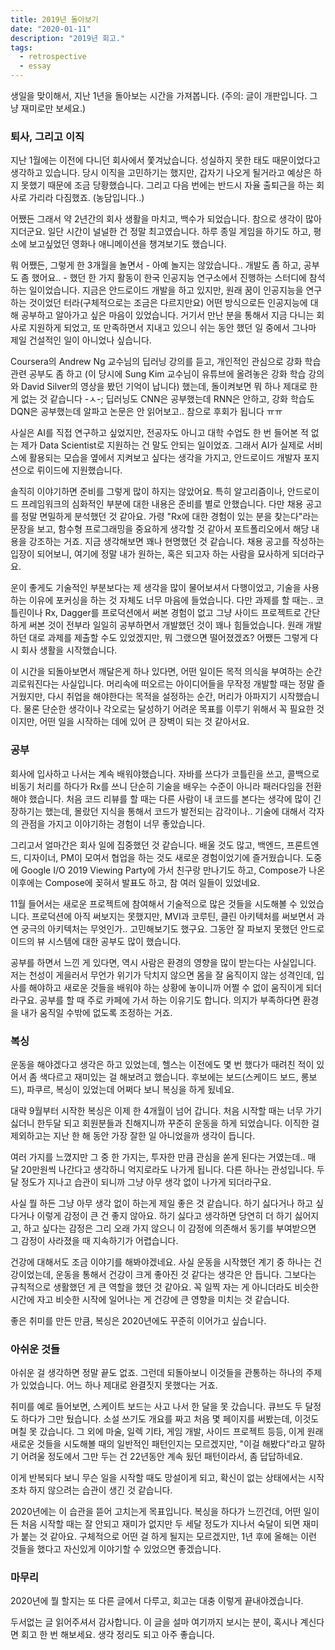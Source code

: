 ```yaml
---
title: 2019년 돌아보기
date: "2020-01-11"
description: "2019년 회고."
tags:
  - retrospective
  - essay
---
```


생일을 맞이해서, 지난 1년을 돌아보는 시간을 가져봅니다. (주의: 글이 개판입니다. 그냥 재미로만 보세요.)

### 퇴사, 그리고 이직

지난 1월에는 이전에 다니던 회사에서 쫓겨났습니다. 성실하지 못한 태도 때문이었다고 생각하고 있습니다. 당시 이직을 고민하기는 했지만, 갑자기 나오게 될거라고 예상은 하지 못했기 때문에 조금 당황했습니다. 그리고 다음 번에는 반드시 자율 출퇴근을 하는 회사로 가리라 다짐했죠. (농담입니다..)

어쨌든 그래서 약 2년간의 회사 생활을 마치고, 백수가 되었습니다. 참으로 생각이 많아지더군요. 일단 시간이 널널한 건 정말 최고였습니다. 하루 종일 게임을 하기도 하고, 평소에 보고싶었던 영화나 애니메이션을 챙겨보기도 했습니다.

뭐 어쨌든, 그렇게 한 3개월을 놀면서 - 아예 놀지는 않았습니다.. 개발도 좀 하고, 공부도 좀 했어요.. - 했던 한 가지 활동이 한국 인공지능 연구소에서 진행하는 스터디에 참석하는 일이었습니다. 지금은 안드로이드 개발을 하고 있지만, 원래 꿈이 인공지능을 연구하는 것이었던 터라(구체적으로는 조금은 다르지만요) 어떤 방식으로든 인공지능에 대해 공부하고 알아가고 싶은 마음이 있었습니다. 거기서 만난 분을 통해서 지금 다니는 회사로 지원하게 되었고, 또 만족하면서 지내고 있으니 쉬는 동안 했던 일 중에서 그나마 제일 건설적인 일이 아니었나 싶습니다.

Coursera의 Andrew Ng 교수님의 딥러닝 강의를 듣고, 개인적인 관심으로 강화 학습 관련 공부도 좀 하고 (이 당시에 Sung Kim 교수님이 유튜브에 올려놓은 강화 학습 강의와 David Silver의 영상을 봤던 기억이 납니다) 했는데, 돌이켜보면 뭐 하나 제대로 한 게 없는 것 같습니다 -ㅅ-; 딥러닝도 CNN은 공부했는데 RNN은 안하고, 강화 학습도 DQN은 공부했는데 알파고 논문은 안 읽어보고.. 참으로 후회가 됩니다 ㅠㅠ

사실은 AI를 직접 연구하고 싶었지만, 전공자도 아니고 대학 수업도 한 번 들어본 적 없는 제가 Data Scientist로 지원하는 건 말도 안되는 일이었죠. 그래서 AI가 실제로 서비스에 활용되는 모습을 옆에서 지켜보고 싶다는 생각을 가지고, 안드로이드 개발자 포지션으로 뤼이드에 지원했습니다.

솔직히 이야기하면 준비를 그렇게 많이 하지는 않았어요. 특히 알고리즘이나, 안드로이드 프레임워크의 심화적인 부분에 대한 내용은 준비를 별로 안했습니다. 다만 채용 공고를 정말 면밀하게 분석했던 것 같아요. 가령 "Rx에 대한 경험이 있는 분을 찾는다"라는 문장을 보고, 함수형 프로그래밍을 중요하게 생각할 것 같아서 포트폴리오에서 해당 내용을 강조하는 거죠. 지금 생각해보면 꽤나 현명했던 것 같습니다. 채용 공고를 작성하는 입장이 되어보니, 여기에 정말 내가 원하는, 혹은 되고자 하는 사람을 묘사하게 되더라구요.

운이 좋게도 기술적인 부분보다는 제 생각을 많이 물어보셔서 다행이었고, 기술을 사용하는 이유에 포커싱을 하는 것 자체도 너무 마음에 들었습니다. 다만 과제를 할 때는.. 코틀린이나 Rx, Dagger를 프로덕션에서 써본 경험이 없고 그냥 사이드 프로젝트로 간단하게 써본 것이 전부라 일일히 공부하면서 개발했던 것이 꽤나 힘들었습니다. 원래 개발하던 대로 과제를 제출할 수도 있었겠지만, 뭐 그랬으면 떨어졌겠죠? 어쨌든 그렇게 다시 회사 생활을 시작했습니다.

이 시간을 되돌아보면서 깨달은게 하나 있다면, 어떤 일이든 목적 의식을 부여하는 순간 괴로워진다는 사실입니다. 머리속에 떠오르는 아이디어들을 무작정 개발할 때는 정말 즐거웠지만, 다시 취업을 해야한다는 목적을 설정하는 순간, 머리가 아파지기 시작했습니다. 물론 단순한 생각이나 각오로는 달성하기 어려운 목표를 이루기 위해서 꼭 필요한 것이지만, 어떤 일을 시작하는 데에 있어 큰 장벽이 되는 것 같아서요.

### 공부

회사에 입사하고 나서는 계속 배워야했습니다. 자바를 쓰다가 코틀린을 쓰고, 콜백으로 비동기 처리를 하다가 Rx를 쓰니 단순히 기술을 배우는 수준이 아니라 패러다임을 전환해야 했습니다. 처음 코드 리뷰를 할 때는 다른 사람이 내 코드를 본다는 생각에 많이 긴장하기는 했는데, 몰랐던 지식을 통해서 코드가 발전되는 감각이나.. 기술에 대해서 각자의 관점을 가지고 이야기하는 경험이 너무 좋았습니다.

그리고서 얼마간은 회사 일에 집중했던 것 같습니다. 배울 것도 많고, 백엔드, 프론트엔드, 디자이너, PM이 모여서 협업을 하는 것도 새로운 경험이었기에 즐거웠습니다. 도중에 Google I/O 2019 Viewing Party에 가서 친구랑 만나기도 하고, Compose가 나온 이후에는 Compose에 꽂혀서 발표도 하고, 참 여러 일들이 있었네요.

11월 들어서는 새로운 프로젝트에 참여해서 기술적으로 많은 것들을 시도해볼 수 있었습니다. 프로덕션에 아직 써보지는 못했지만, MVI과 코루틴, 클린 아키텍처를 써보면서 과연 궁극의 아키텍처는 무엇인가.. 고민해보기도 했구요. 그동안 잘 파보지 못했던 안드로이드의 뷰 시스템에 대한 공부도 많이 했습니다.

공부를 하면서 느낀 게 있다면, 역시 사람은 환경의 영향을 많이 받는다는 사실입니다. 저는 천성이 게을러서 무언가 위기가 닥치지 않으면 몸을 잘 움직이지 않는 성격인데, 입사를 해야하고 새로운 것들을 배워야 하는 상황에 놓이니까 어쩔 수 없이 움직이게 되더라구요. 공부를 할 때 주로 카페에 가서 하는 이유기도 합니다. 의지가 부족하다면 환경을 내가 움직일 수밖에 없도록 조정하는 거죠.

### 복싱

운동을 해야겠다고 생각은 하고 있었는데, 헬스는 이전에도 몇 번 했다가 때려친 적이 있어서 좀 색다르고 재미있는 걸 해보려고 했습니다. 후보에는 보드(스케이드 보드, 롱보드), 파쿠르, 복싱이 있었는데 어쩌다 보니 복싱을 하게 됬네요.

대략 9월부터 시작한 복싱은 이제 한 4개월이 넘어 갑니다. 처음 시작할 때는 너무 가기 싫더니 한두달 되고 회원분들과 친해지니까 꾸준히 운동을 하게 되었습니다. 이직한 걸 제외하고는 지난 한 해 동안 가장 잘한 일 아니었을까 생각이 듭니다.

여러 가지를 느꼈지만 그 중 한 가지는, 투자한 만큼 관심을 쏟게 된다는 거였는데.. 매 달 20만원씩 나간다고 생각하니 억지로라도 나가게 됩니다. 다른 하나는 관성입니다. 두 달 정도가 지나고 습관이 되니까 그냥 아무 생각 없이 나가게 되더라구요.

사실 뭘 하든 그냥 아무 생각 없이 하는게 제일 좋은 것 같습니다. 하기 싫다거나 하고 싶다거나 이렇게 감정이 큰 건 좋지 않아요. 하기 싫다고 생각하면 당연히 더 하기 싫어지고, 하고 싶다는 감정은 그리 오래 가지 않으니 이 감정에 의존해서 동기를 부여받으면 그 감정이 사라졌을 때 지속하기가 어렵습니다.

건강에 대해서도 조금 이야기를 해봐야겠네요. 사실 운동을 시작했던 계기 중 하나는 건강이었는데, 운동을 통해서 건강이 크게 좋아진 것 같다는 생각은 안 듭니다. 그보다는 규칙적으로 생활했던 게 큰 역할을 했던 것 같아요. 꼭 일찍 자는 게 아니더라도 비슷한 시간에 자고 비슷한 시작에 일어나는 게 건강에 큰 영향을 미치는 것 같습니다.

좋은 취미를 만든 만큼, 복싱은 2020년에도 꾸준히 이어가고 싶습니다.

### 아쉬운 것들

아쉬운 걸 생각하면 정말 끝도 없죠. 그런데 되돌아보니 이것들을 관통하는 하나의 주제가 있었습니다. 어느 하나 제대로 완결짓지 못했다는 거죠.

취미를 예로 들어보면, 스케이트 보드는 사고 나서 한 달을 못 갔습니다. 큐브도 두 달정도 하다가 그만 뒀습니다. 소설 쓰기도 개요를 짜고 처음 몇 페이지를 써봤는데, 이것도 며칠 못 갔습니다. 그 외에 마술, 일렉 기타, 게임 개발, 사이드 프로젝트 등등, 이게 원래 새로운 것들을 시도해볼 때의 일반적인 패턴인지는 모르겠지만, "이걸 해봤다"라고 말하기 어려울 정도에서 그만 두는 건 22년동안 계속 됬던 패턴이라서, 좀 답답하네요.

이게 반복되다 보니 무슨 일을 시작할 때도 망설이게 되고, 확신이 없는 상태에서는 시작조차 하지 않으려는 습관이 생긴 것 같습니다.

2020년에는 이 습관을 뜯어 고치는게 목표입니다. 복싱을 하다가 느낀건데, 어떤 일이든 처음 시작할 때는 잘 안되고 재미가 없지만 두 세달 정도가 지나서 숙달이 되면 재미가 붙는 것 같아요. 구체적으로 어떤 걸 하게 될지는 모르겠지만, 1년 후에 올해는 이런 것들을 했다고 자신있게 이야기할 수 있었으면 좋겠습니다.

### 마무리

2020년에 뭘 할지는 또 다른 글에서 다루고, 회고는 대충 이렇게 끝내야겠습니다.

두서없는 글 읽어주셔서 감사합니다. 이 글을 설마 여기까지 보시는 분이, 혹시나 계신다면 회고 한 번 해보세요. 생각 정리도 되고 아주 좋습니다.
